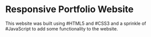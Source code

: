 # Responsive Portfolio Website 

This website was built using #HTML5 and #CSS3 and a sprinkle of #JavaScript to add some functionality to the website. 

